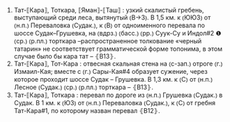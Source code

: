 ---
---

1. Тат-⟦Кара⟧, Тоткара, ⟦Яман⟧-⟦Таш⟧
: узкий скалистый гребень, выступающий среди леса, вытянутый ⦅В→З⦆. В 1,5 км. к ⦅ЮЮЗ⦆ от ⦅н.п.⦆ Переваловка ⦅Судак.⦆, к ⦅В⦆ от одноименного перевала по шоссе Судак–Грушевка, на ⦅вдрз.⦆ ⦅басс.⦆ ⦅рр.⦆ Суук-Су и Индол#2 ❶ ⦅ср.⦆ ⦅р.пл.⦆ торткара –распространенное толкование «черный татарин» не соответствует грамматической форме топонима, в этом случае было бы кара тат – ⦃В13⦄.
2. Тат-⟦Кара⟧, Тот-Кара
: отвесная скальная стена на ⦅с-зап.⦆ отроге ⦅г.⦆ Измаил-Кая; вместе с ⦅г.⦆ Сары-Кая#4 образует сужение, через которое проходит шоссе Судак – Грушевка. В 1,3 км. к ⦅С⦆ от ⦅н.п.⦆ Лесное ⦅Судак.⦆ ⦅ср.⦆ ⦅р.пл.⦆ торткара – ⦃В13⦄.
3. Тат-⟦Кара⟧, Тоткара
: перевал по дороге из ⦅н.п.⦆ Грушевка ⦅Судак.⦆ в Судак. В 1 км. к ⦅ЮЗ⦆ от ⦅н.п.⦆ Переваловка ⦅Судак.⦆, к ⦅С⦆ от гребня Тат-Кара#1, по которому назван перевал ⦃В12⦄.

